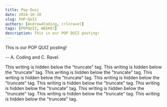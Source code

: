 ```yaml
---
title: Pop Quiz
date: 2024-10-30
slug: POP-QUIZ
authors: [Andrew4Coding, crlnravel]
tags: [POPQUIZ, WEEK07]
description: This is our POP QUIZ posting!
---
```


This is our POP QUIZ posting!

-- A. Coding and C. Ravel.

<!--truncate-->

This writing is hidden below the "truncate" tag.
This writing is hidden below the "truncate" tag.
This writing is hidden below the "truncate" tag.
This writing is hidden below the "truncate" tag.
This writing is hidden below the "truncate" tag.
This writing is hidden below the "truncate" tag.
This writing is hidden below the "truncate" tag.
This writing is hidden below the "truncate" tag.
This writing is hidden below the "truncate" tag.
This writing is hidden below the "truncate" tag.

